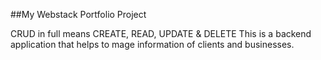 ##My Webstack Portfolio Project

CRUD in full means CREATE, READ, UPDATE & DELETE
This is a backend application that helps to mage information of clients and businesses.
